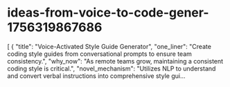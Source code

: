 # ideas-from-voice-to-code-gener-1756319867686
[ { "title": "Voice-Activated Style Guide Generator", "one_liner": "Create coding style guides from conversational prompts to ensure team consistency.", "why_now": "As remote teams grow, maintaining a consistent coding style is critical.", "novel_mechanism": "Utilizes NLP to understand and convert verbal instructions into comprehensive style gui...
